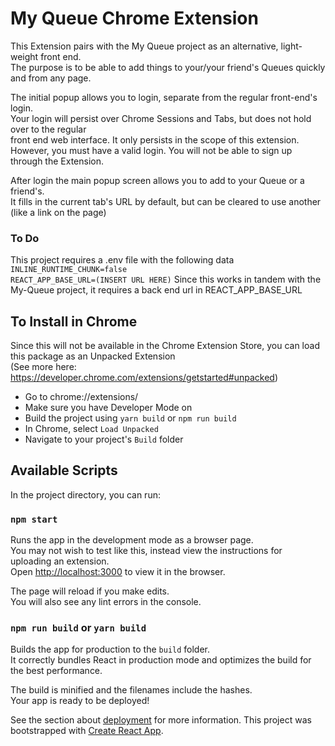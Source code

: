 # My Queue Chrome Extension
This Extension pairs with the My Queue project as an alternative, light-weight front end.<br>
The purpose is to be able to add things to your/your friend's Queues quickly and from any page.<br>

The initial popup allows you to login, separate from the regular front-end's login.<br>
Your login will persist over Chrome Sessions and Tabs, but does not hold over to the regular<br>
front end web interface. It only persists in the scope of this extension.<br>
However, you must have a valid login. You will not be able to sign up through the Extension.<br>

After login the main popup screen allows you to add to your Queue or a friend's.<br>
It fills in the current tab's URL by default, but can be cleared to use another (like a link on the page)<br>

### To Do
This project requires a .env file with the following data <br>
`INLINE_RUNTIME_CHUNK=false`<br>
`REACT_APP_BASE_URL=(INSERT URL HERE)`
Since this works in tandem with the My-Queue project, it requires a back end url in REACT_APP_BASE_URL

## To Install in Chrome

Since this will not be available in the Chrome Extension Store, you can load this package as an Unpacked Extension<br>
(See more here: https://developer.chrome.com/extensions/getstarted#unpacked)<br>
* Go to chrome://extensions/<br>
* Make sure you have Developer Mode on<br>
* Build the project using `yarn build` or `npm run build`<br>
* In Chrome, select `Load Unpacked`<br>
* Navigate to your project's `Build` folder<br>


## Available Scripts

In the project directory, you can run:

### `npm start`

Runs the app in the development mode as a browser page.<br>
You may not wish to test like this, instead view the instructions for uploading an extension.<br>
Open [http://localhost:3000](http://localhost:3000) to view it in the browser.

The page will reload if you make edits.<br>
You will also see any lint errors in the console.

### `npm run build` or `yarn build`

Builds the app for production to the `build` folder.<br>
It correctly bundles React in production mode and optimizes the build for the best performance.

The build is minified and the filenames include the hashes.<br>
Your app is ready to be deployed!

See the section about [deployment](https://facebook.github.io/create-react-app/docs/deployment) for more information.
This project was bootstrapped with [Create React App](https://github.com/facebook/create-react-app).
